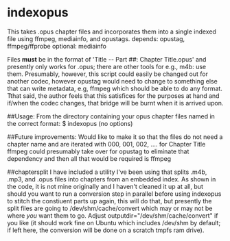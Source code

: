 # indexopus
This takes .opus chapter files and incorporates them into a single indexed file using ffmpeg, mediainfo, and opustags.
depends: opustag, ffmpeg/ffprobe
optional: mediainfo

Files **must** be in the format of 'Title -- Part ##: Chapter Title.opus' and presently only works for .opus; there are other tools for e.g., m4b: use them.
Presumably, however, this script could easily be changed out for another codec, however opustag would need to change to something else that can write metadata, e.g, ffmpeg which should be able to do any format.
Tthat said, the author feels that this satisfices for the purposes at hand and if/when the codec changes, that bridge will be burnt when it is arrived upon.

##Usage:
From the directory containing your opus chapter files named in the correct format:
$ indexopus (no options)

##Future improvements: 
Would like to make it so that the files do not need a chapter name and are iterated with 000, 001, 002, .... for Chapter Title
ffmpeg could presumably take over for opustag to eliminate that dependency and then all that would be required is ffmpeg
 
##chaptersplit
I have included a utility I've been using that splits .m4b, .mp3, and .opus files into chapters from an embedded index.  As shown in the code, it is not mine originally and I haven't cleaned it up at all, but should you want to run a conversion step in parallel before using indexopus to stitch the constiuent parts up again, this will do that, but presently the split files are going to /dev/shm/cache/convert which may or may not be where _you_ want them to go.  Adjust outputdir="/dev/shm/cache/convert" if you like (it should work fine on Ubuntu which includes /dev/shm by default; if left here, the conversion will be done on a scratch tmpfs ram drive).

